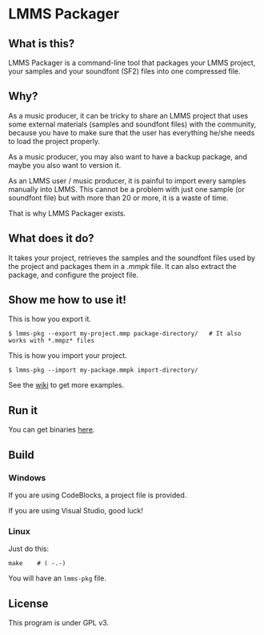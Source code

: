 # LMMS Packager #

## What is this? ##

LMMS Packager is a command-line tool that packages your LMMS project, your samples and your soundfont (SF2) files into one compressed file.


## Why? ##

As a music producer, it can be tricky to share an LMMS project that uses some external materials (samples and soundfont files) with the community,
because you have to make sure that the user has everything he/she needs to load the project properly.

As a music producer, you may also want to have a backup package, and maybe you also want to version it.

As an LMMS user / music producer, it is painful to import every samples manually into LMMS.
This cannot be a problem with just one sample (or soundfont file) but with more than 20 or more, it is a waste of time.

That is why LMMS Packager exists.


## What does it do? ##

It takes your project, retrieves the samples and the soundfont files used by the project and packages them in a *.mmpk* file.
It can also extract the package, and configure the project file.


## Show me how to use it! ##

This is how you export it.

```
$ lmms-pkg --export my-project.mmp package-directory/	# It also works with *.mmpz* files
```

This is how you import your project.

```
$ lmms-pkg --import my-package.mmpk import-directory/
```


See the [wiki](https://github.com/Gumichan01/lmms-pkg/wiki/Manual) to get more examples.


## Run it ##

You can get binaries [here](https://github.com/Gumichan01/lmms-pkg/releases).


## Build ##

### Windows ###

If you are using CodeBlocks, a project file is provided.

If you are using Visual Studio, good luck!


### Linux ###

Just do this:

```
make	# ( -.-)
``` 

You will have an `lmms-pkg` file.


## License ##

This program is under GPL v3.
